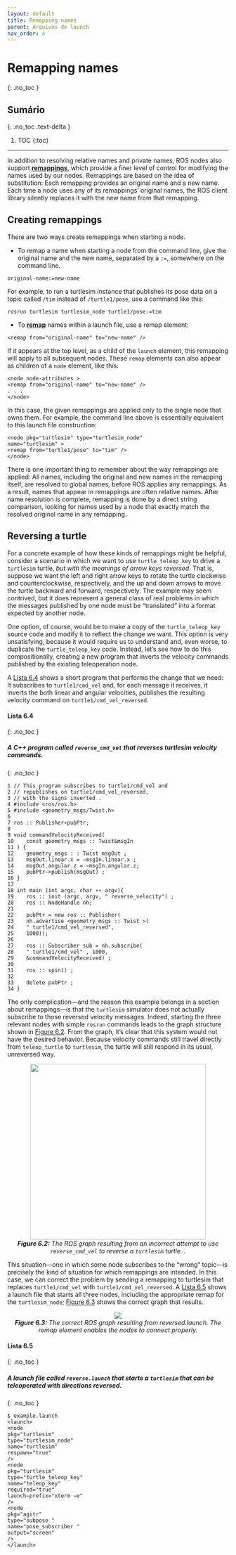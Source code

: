 ```yaml
---
layout: default
title: Remapping names
parent: Arquivos de launch
nav_order: 4
---
```


# Remapping names
{: .no_toc }

## Sumário
{: .no_toc .text-delta }

1. TOC
{:toc}
---

In addition to resolving relative names and private names, ROS nodes also support [**remappings**](http://wiki.ros.org/Remapping%20Arguments), which provide a finer level of control for modifying the names used by our nodes. Remappings are based on the idea of substitution: Each remapping provides an original
name and a new name. Each time a node uses any of its remappings’ original names, the
ROS client library silently replaces it with the new name from that remapping.

##  Creating remappings

There are two ways create remappings when starting a node.

* To remap a name when starting a node from the command line, give the original
name and the new name, separated by a `:=`, somewhere on the command line.

```
original-name:=new-name
```

For example, to run a turtlesim instance that publishes its pose data on a topic
called `/tim` instead of `/turtle1/pose`, use a command like this:

```
rosrun turtlesim turtlesim_node turtle1/pose:=tim
```

* To [**remap**](http://wiki.ros.org/roslaunch/XML/remap) names within a launch file, use a remap element:

```
<remap from="original-name" to="new-name" />
```

If it appears at the top level, as a child of the `launch` element, this remapping will
apply to all subsequent nodes. These `remap` elements can also appear as children of
a `node` element, like this:

```
<node node-attributes >
<remap from="original-name" to="new-name" />
. . .
</node>
```

In this case, the given remappings are applied only to the single node that owns
them. For example, the command line above is essentially equivalent to this launch
file construction:

```
<node pkg="turtlesim" type="turtlesim_node"
name="turtlesim" >
<remap from="turtle1/pose" to="tim" />
</node>
```

There is one important thing to remember about the way remappings are applied: All
names, including the original and new names in the remapping itself, are resolved to global
names, before ROS applies any remappings. As a result, names that appear in remappings
are often relative names. After name resolution is complete, remapping is done by a direct string comparison, looking for names used by a node that exactly match the resolved
original name in any remapping.

## Reversing a turtle

For a concrete example of how these kinds of remappings might be helpful, consider a
scenario in which we want to use `turtle_teleop_key` to drive a `turtlesim` turtle, *but with
the meanings of arrow keys reversed*. That is, suppose we want the left and right arrow keys
to rotate the turtle clockwise and counterclockwise, respectively, and the up and down
arrows to move the turtle backward and forward, respectively. The example may seem
contrived, but it does represent a general class of real problems in which the messages
published by one node must be “translated” into a format expected by another node.

One option, of course, would be to make a copy of the `turtle_teleop_key` source code
and modify it to reflect the change we want. This option is very unsatisfying, because
it would require us to understand and, even worse, to duplicate the `turtle_teleop_key`
code. Instead, let’s see how to do this compositionally, creating a new program that inverts
the velocity commands published by the existing teleoperation node.


A [Lista 6.4](#lista-64) shows a short program that performs the change that we need: It subscribes
to `turtle1/cmd_vel` and, for each message it receives, it inverts the both linear and angular velocities, publishes the resulting velocity command on `turtle1/cmd_vel_reversed`.


#### **Lista 6.4**
{: .no_toc }
##### A C++ program called `reverse_cmd_vel` that reverses turtlesim velocity commands.
{: .no_toc }
```
1 // This program subscribes to turtle1/cmd_vel and
2 // republishes on turtle1/cmd_vel_reversed,
3 // with the signs inverted .
4 #include <ros/ros.h>
5 #include <geometry_msgs/Twist.h>
6
7 ros :: Publisher∗pubPtr;
8
9 void commandVelocityReceived(
10    const geometry_msgs :: Twist&msgIn
11 ) {
12    geometry_msgs : : Twist msgOut ;
13    msgOut.linear.x = −msgIn.linear.x ;
14    msgOut.angular.z = −msgIn.angular.z;
15    pubPtr−>publish(msgOut) ;
16 }
17
18 int main (int argc, char ∗∗ argv){
19    ros :: init (argc, argv, " reverse_velocity") ;
20    ros :: NodeHandle nh;
21
22    pubPtr = new ros :: Publisher(
23    nh.advertise <geometry_msgs :: Twist >(
24    " turtle1/cmd_vel_reversed",
25    1000));
26
27    ros :: Subscriber sub = nh.subscribe(
28    " turtle1/cmd_vel" , 1000,
29    &commandVelocityReceived) ;
30
31    ros :: spin() ;
32
33    delete pubPtr ;
34 }
```

The only complication—and the reason this example belongs in a section about remappings—is that the `turtlesim` simulator does not actually subscribe to those reversed
velocity messages. Indeed, starting the three relevant nodes with simple `rosrun` commands leads to the graph structure shown in [Figure 6.2](#6.2). From the graph, it’s clear that this
system would not have the desired behavior. Because velocity commands still travel directly from `teleop_turtle` to `turtlesim`, the turtle will still respond in its usual, unreversed
way.


<p align="center">
  <img src="https://user-images.githubusercontent.com/50504364/124163341-e7357080-da75-11eb-882b-aa17589015d0.png" width="400"/><br>
  <i><b><a name="6.2"> Figure 6.2:</a></b> The ROS graph resulting from an incorrect attempt to use <code>reverse_cmd_vel</code>
to reverse a <code>turtlesim</code> turtle.
.</i>
</p>

This situation—one in which some node subscribes to the “wrong” topic—is precisely
the kind of situation for which remappings are intended. In this case, we can correct
the problem by sending a remapping to turtlesim that replaces `turtle1/cmd_vel` with
`turtle1/cmd_vel_reversed`. A [Lista 6.5](#6.5) shows a launch file that starts all three nodes,
including the appropriate remap for the `turtlesim_node`; [Figure 6.3](#6.3) shows the correct
graph that results.

<p align="center">
  <img src="https://user-images.githubusercontent.com/78389645/125677028-45c99930-eb96-4f2f-a267-83db7e6e01e6.png"/><br>
  <i><b><a name="6.3"> Figure 6.3:</a></b> The correct ROS graph resulting from reversed.launch. The remap element
enables the nodes to connect properly.</i>
</p>

#### **Lista 6.5**
{: .no_toc }
##### A launch file called `reverse.launch` that starts a `turtlesim` that can be teleoperated with directions reversed.
{: .no_toc }
```console
$ example.launch
<launch>
<node
pkg="turtlesim"
type="turtlesim_node"
name="turtlesim"
respawn="true"
/>
<node
pkg="turtlesim"
type="turtle_teleop_key"
name="teleop_key"
required="true"
launch−prefix="xterm −e"
/>
<node
pkg="agitr"
type="subpose "
name="pose_subscriber "
output="screen"
/>
</launch>
```